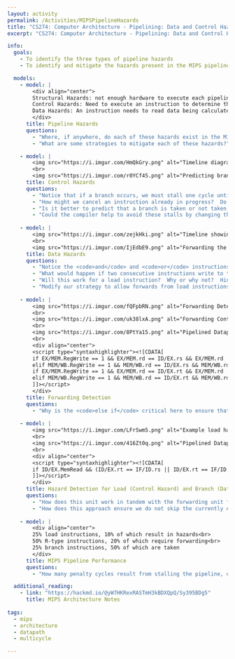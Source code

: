```yaml
---
layout: activity
permalink: /Activities/MIPSPipelineHazards
title: "CS274: Computer Architecture - Pipelining: Data and Control Hazards"
excerpt: "CS274: Computer Architecture - Pipelining: Data and Control Hazards"

info:
  goals:
    - To identify the three types of pipeline hazards
    - To identify and mitigate the hazards present in the MIPS pipelined architecture

  models:
    - model: |
        <div align="center">
        Structural Hazards: not enough hardware to execute each pipeline stage independently<br>
        Control Hazards: Need to execute an instruction to determine the location or control of the next instruction<br>
        Data Hazards: An instruction needs to read data being calculated by a prior instruction
        </div>
      title: Pipeline Hazards
      questions:
        - "Where, if anywhere, do each of these hazards exist in the MIPS architecture?"
        - "What are some strategies to mitigate each of these hazards?"

    - model: |
        <img src="https://i.imgur.com/HmQkGry.png" alt="Timeline diagram showing a stall while the branch instruction is resolved in order to determine the next instruction to execute.">
        <br>
        <img src="https://i.imgur.com/r0YCf45.png" alt="Predicting branch not taken, and then bubbling the isntruction before it finishes upon determining that the branch should be taken.">
      title: Control Hazards
      questions:
        - "Notice that if a branch occurs, we must stall one cycle until the ALU stage so that we can compare the registers and determine if a branch should be taken or not.  Here, the branch is taken.  If the branch was not taken, what could we have done during that stalled time instead?"
        - "How might we cancel an instruction already in progress?  Do we have time to do this before it writes to any registers or memory?  If so, how many cycles do we have, and is this enough time to resolve a branch?"
        - "Is it better to predict that a branch is taken or not taken, and why?"
        - "Could the compiler help to avoid these stalls by changing the order of execution?  What do you think a &quot;branch delay slot&quot; is?"
        
    - model: |
        <img src="https://i.imgur.com/zejkHki.png" alt="Timeline showing a two cycle data hazard on writeback.">
        <br>
        <img src="https://i.imgur.com/IjEdbE9.png" alt="Forwarding the register value prior to writeback for use in subsequent instructions without a stall.">
      title: Data Hazards
      questions:
        - "Notice the <code>and</code> and <code>or</code> instructions will receive stale data because the register writeback from the prior instruction hasn't completed by the time they decode.  At what point is this data actually available, and how might it be used to override the register decode values?"
        - "What would happen if two consecutive instructions write to the same register, and the next instruction reads that register?  Which pipeline stage forward should take priority and why?"
        - "Will this work for a load instruction?  Why or why not?  Hint - when is that value available, and from what stage can it be forwarded?"
        - "Modify our strategy to allow forwards from load instructions using a stall cycle."
        
    - model: |
        <img src="https://i.imgur.com/fQFpbRN.png" alt="Forwarding Detection">
        <br>
        <img src="https://i.imgur.com/uk38lxA.png" alt="Forwarding Control">
        <br>
        <img src="https://i.imgur.com/8PtYa15.png" alt="Pipelined Datapath and Control with Forwarding">
        <br>
        <div align="center">
        <script type="syntaxhighlighter"><![CDATA[        
        if EX/MEM.RegWrite == 1 && EX/MEM.rd == ID/EX.rs && EX/MEM.rd != 0 then ForwardA = 0b10
        elif MEM/WB.RegWrite == 1 && MEM/WB.rd == ID/EX.rs && MEM/WB.rd != 0 then ForwardA = 0b01
        if EX/MEM.RegWrite == 1 && EX/MEM.rd == ID/EX.rt && EX/MEM.rd != 0 then ForwardB = 0b10
        elif MEM/WB.RegWrite == 1 && MEM/WB.rd == ID/EX.rt && MEM/WB.rd != 0 then ForwardA = 0b01  
        ]]></script>
        </div>
      title: Forwarding Detection
      questions:
        - "Why is the <code>else if</code> critical here to ensure that an <code>EX/MEM</code> forwarding hazard doesn't also exist when checking for a <code>MEM/WB</code> forwarding hazard?"  
        
    - model: |
        <img src="https://i.imgur.com/LFrSwm5.png" alt="Example load hazard requiring a stall followed by a forward from the writeback stage">
        <br>
        <img src="https://i.imgur.com/416Zt0q.png" alt="Pipelined Datapath and Control with Hazard Detection">
        <br>        
        <div align="center">
        <script type="syntaxhighlighter"><![CDATA[        
        if ID/EX.MemRead && (ID/EX.rt == IF/ID.rs || ID/EX.rt == IF/ID.rt) then stall by overriding ID/EX control to 0, PCWrite to 0, and IF/ID to flush
        ]]></script>        
        </div>
      title: Hazard Detection for Load (Control Hazard) and Branch (Data Hazard) Stalls
      questions:
        - "How does this unit work in tandem with the forwarding unit for load data hazards?"          
        - "How does this approach ensure we do not skip the currently executing instruction (but instead re-issue it with a no-op feeding into the execute stage)?"  
        
    - model: |
        <div align="center">
        25% load instructions, 10% of which result in hazards<br>
        50% R-type instructions, 20% of which require forwarding<br>
        25% branch instructions, 50% of which are taken
        </div>
      title: MIPS Pipeline Performance
      questions:
        - "How many penalty cycles result from stalling the pipeline, on average, per instruction?"          

  additional_reading:
    - link: "https://hackmd.io/@yW7HKRexRASTmH3kBDXQpQ/Sy395BDg5"
      title: MIPS Architecture Notes        
        
tags:
  - mips
  - architecture
  - datapath
  - multicycle

---
```


